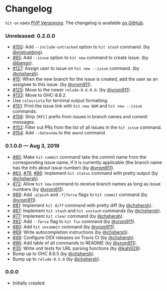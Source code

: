 # Changelog

`hit-on` uses [PVP Versioning][1].
The changelog is available [on GitHub][2].

### Unreleased: 0.2.0.0

* [#150](https://github.com/kowainik/hit-on/issues/150):
  Add `--include-untracked` option to `hit stash` command.
  (by [@mstruebing](https://github.com/mstruebing)).
* [#65](https://github.com/kowainik/hit-on/issues/55):
  Add `--issue` option to `hit new` command to create issue.
  (by [@bangn](https://github.com/bangn)).
* [#127](https://github.com/kowainik/hit-on/issues/127):
  Assign user to issue on `hit new --issue` command.
  (by [@chshersh](https://github.com/chshersh)).
* [#15](https://github.com/kowainik/hit-on/issues/15):
  When the new branch for the issue is created, add the user as an assignee to
  this issue.
  (by [@vrom911](https://github.com/vrom911)).
* [#125](https://github.com/kowainik/hit-on/pull/125):
  Move to the newer `relude-0.6.0.0`.
  (by [@vrom911](https://github.com/vrom911)).
* [#133](https://github.com/kowainik/hit-on/pull/133):
  Move to GHC-8.8.2.
* Use `colourista` for terminal output formatting.
* [#151](https://github.com/kowainik/hit-on/issues/151):
  Print the issue link with `hit new NUM` and `hit new --issue` commands.
* [#156](https://github.com/kowainik/hit-on/issues/156):
  Strip `[RFC]` prefix from issues in branch names and commit messages.
* [#152](https://github.com/kowainik/hit-on/issues/152):
  Filter out PRs from the list of all issues in the `hit issue` command.
* [#154](https://github.com/kowainik/hit-on/issues/154):
  Add `--date=now` to the `amend` command.

### 0.1.0.0 — Aug 3, 2019

* [#85](https://github.com/kowainik/hit-on/issues/85):
  Make `hit commit` command take the commit name from the corresponding issue
  name, if it is currently applicable (the branch name has the info about issue
  number)
  (by [@vrom911](https://github.com/vrom911)).
* [#63](https://github.com/kowainik/hit-on/issues/63),
  [#79](https://github.com/kowainik/hit-on/issues/79),
  [#86](https://github.com/kowainik/hit-on/issues/86):
  Implement `hit status` command with pretty output
  (by [@chshersh](https://github.com/chshersh)).
* [#72](https://github.com/kowainik/hit-on/issues/72):
  Allow `hit new` command to receive branch names as long as issue numbers
  (by [@vrom911](https://github.com/vrom911)).
* [#89](https://github.com/kowainik/hit-on/issues/89):
  Add `-p|push` and `-f|force` flags to `hit commit` command
  (by [@vrom911](https://github.com/vrom911)).
* [#81](https://github.com/kowainik/hit-on/issues/81):
  Implement `hit diff` command with pretty diff
  (by [@chshersh](https://github.com/chshersh)).
* [#67](https://github.com/kowainik/hit-on/issues/67):
  Implement `hit stash` and `hit unstash` commands
  (by [@chshersh](https://github.com/chshersh)).
* [#77](https://github.com/kowainik/hit-on/issues/77):
  Implement `hit clear` command
  (by [@chshersh](https://github.com/chshersh)).
* [#82](https://github.com/kowainik/hit-on/issues/82):
  Add `--force` flag to `hit fix` command
  (by [@vrom911](https://github.com/vrom911)).
* [#80](https://github.com/kowainik/hit-on/issues/80):
  Add `hit uncommit` command
  (by [@vrom911](https://github.com/vrom911)).
* [#69](https://github.com/kowainik/hit-on/issues/69):
  Write autocompletion instructions
  (by [@chshersh](https://github.com/chshersh)).
* [#49](https://github.com/kowainik/hit-on/issues/49):
  Configure OSX releases on Travis CI
  (by [@chshersh](https://github.com/chshersh)).
* [#96](https://github.com/kowainik/hit-on/issues/96):
  Add table of all commands to README
  (by [@vrom911](https://github.com/vrom911)).
* [#35](https://github.com/kowainik/hit-on/issues/35):
  Write unit tests for URL parsing functions
  (by [@kahlil29](https://github.com/kahlil29)).
* Bump up to GHC 8.6.5
  (by [@chshersh](https://github.com/chshersh)).
* Bump up to `relude-0.5.0`
  (by [@chshersh](https://github.com/chshersh)).

### 0.0.0

* Initially created.

[1]: https://pvp.haskell.org
[2]: https://github.com/kowainik/hit-on/releases
